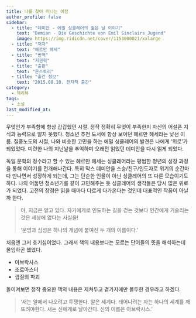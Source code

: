 ```yaml
---
title: 나를 찾아 떠나는 여정
author_profile: false
sidebar:
  - title: "데미안 - 에밀 싱클레어의 젊은 날 이야기"
    text: "Demian - Die Geschichte von Emil Sinclairs Jugend"
    image: https://img.ridicdn.net/cover/1153000021/xxlarge
  - title: "저자"
    text: "헤르만 헤세"
  - title: "번역"
    text: "저권혁"
  - title: "출판"
    text: "온스토리"
  - title: "출간 정보"
    text: "2015.08.10. 전자책 출간"
category:
  - 책리뷰
tags:
  - 소설
last_modified_at:
---
```


무엇인가 부족함에 항상 갑갑했던 시절. 정작 정확히 무엇이 부족한지 자신의 어설픈 지식과 능력으로 알지 못했다. 청소년 추천 도서에 항상 보이던 헤르만 헤세라는 낯선 이름. 질풍노도의 시절, 나와 비슷한 고민을 하는 에밀 싱클레어의 발견은 나에게 ‘위로’가 되었었다. 미련한 나의 지난날을 추억하며 오래전 읽었던 데미안을 다시 읽게 되었다. 

독일 문학의 정수라고 할 수 있는 헤르만 헤세는 싱클레어라는 평범한 청년의 성장 과정을 통해 이야기를 전개해나간다. 특히 막스 데미안을 스승/친구/인도자로 위기의 순간마다 만나면서 성장하게 되는데, 그는 단순한 인물이 아닌 싱클레어의 또 다른 모습이기도 하다. 나의 어둡던 청소년기를 같이 고민해주는 듯 싱클레어의 생각들은 당시 많은 위로가 되었다. 고전의 장점은 읽을 때마다 다르게 다가온다는 것인데 대표적인 작품이 아닐까 한다. 

> 아, 지금은 알고 있다. 자기에게로 인도하는 길을 걷는 것보다 인간에게 거슬리는 것은 세상에 없다는 사실을!
>
> ‘운명과 심성은 하나의 개념에 붙여진 두 개의 이름이다.’ 

처음엔 그저 호기심이었다. 그래서 책의 내용보다는 모르는 단어들의 뜻을 해석하는데 몰입하곤 했었다. 

- 아브락사스
- 조로아스터
- 껍질의 파괴

돌이켜보면 정작 중요한 책의 내용은 제쳐두고 곁가지에만 몰두한 경우라고 하겠다. 

> ‘새는 알에서 나오려고 투쟁한다. 알은 세계다. 태어나려는 자는 하나의 세계를 깨뜨려야한다. 새는 신에게로 날아간다. 신의 이름은 아브락사스.’ 

